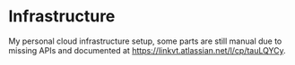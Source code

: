# Infrastructure

My personal cloud infrastructure setup, some parts are still manual due to missing APIs and documented at https://linkvt.atlassian.net/l/cp/tauLQYCy.
